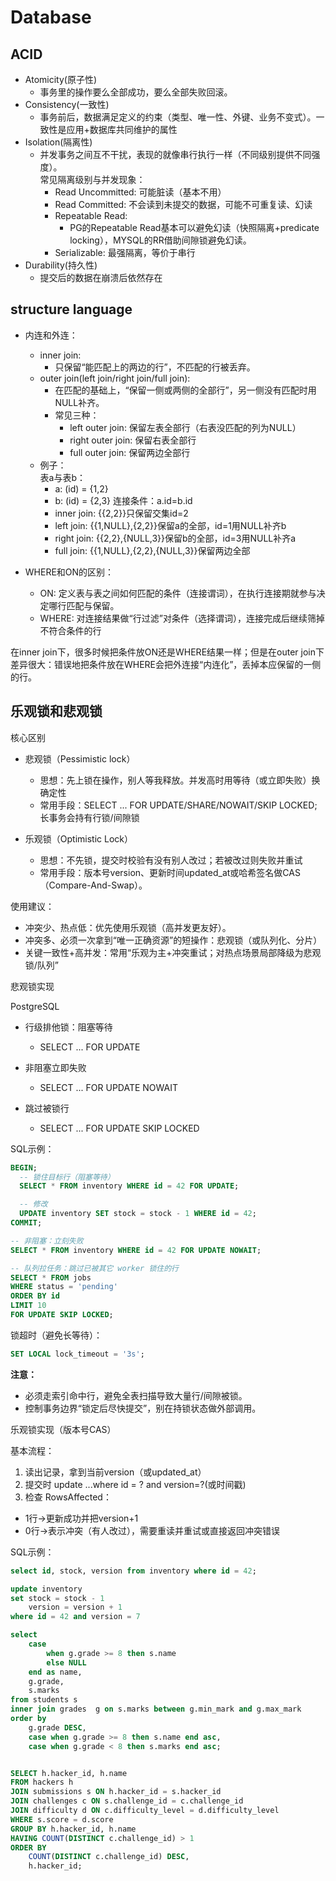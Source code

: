 # Database  


## ACID

- Atomicity(原子性)  
  - 事务里的操作要么全部成功，要么全部失败回滚。  
- Consistency(一致性)  
  - 事务前后，数据满足定义的约束（类型、唯一性、外键、业务不变式）。一致性是应用+数据库共同维护的属性  
- Isolation(隔离性)  
  - 并发事务之间互不干扰，表现的就像串行执行一样（不同级别提供不同强度）。  
  常见隔离级别与并发现象：  
    - Read Uncommitted: 可能脏读（基本不用）  
    - Read Committed: 不会读到未提交的数据，可能不可重复读、幻读  
    - Repeatable Read:  
      - PG的Repeatable Read基本可以避免幻读（快照隔离+predicate locking），MYSQL的RR借助间隙锁避免幻读。  
    - Serializable: 最强隔离，等价于串行  
- Durability(持久性)  
  - 提交后的数据在崩溃后依然存在

## structure language  

- 内连和外连：  
  - inner join:
    - 只保留“能匹配上的两边的行”，不匹配的行被丢弃。
  - outer join(left join/right join/full join):
    - 在匹配的基础上，“保留一侧或两侧的全部行”，另一侧没有匹配时用NULL补齐。  
    - 常见三种：  
      - left outer join: 保留左表全部行（右表没匹配的列为NULL）
      - right outer join: 保留右表全部行  
      - full outer join: 保留两边全部行  
  - 例子：  
  表a与表b：  
    - a: (id) = {1,2}  
    - b: (id) = {2,3}
  连接条件：a.id=b.id  
    - inner join: {{2,2}}只保留交集id=2  
    - left join: {{1,NULL},{2,2}}保留a的全部，id=1用NULL补齐b  
    - right join: {{2,2},{NULL,3}}保留b的全部，id=3用NULL补齐a   
    - full join: {{1,NULL},{2,2},{NULL,3}}保留两边全部  


- WHERE和ON的区别：  
  - ON: 定义表与表之间如何匹配的条件（连接谓词），在执行连接期就参与决定哪行匹配与保留。  
  - WHERE: 对连接结果做“行过滤”对条件（选择谓词），连接完成后继续筛掉不符合条件的行

在inner join下，很多时候把条件放ON还是WHERE结果一样；但是在outer join下差异很大：错误地把条件放在WHERE会把外连接“内连化”，丢掉本应保留的一侧的行。


## 乐观锁和悲观锁  

核心区别  

- 悲观锁（Pessimistic lock）  
  - 思想：先上锁在操作，别人等我释放。并发高时用等待（或立即失败）换确定性  
  - 常用手段：SELECT ... FOR UPDATE/SHARE/NOWAIT/SKIP LOCKED; 长事务会持有行锁/间隙锁  

- 乐观锁（Optimistic Lock）  
  - 思想：不先锁，提交时校验有没有别人改过；若被改过则失败并重试  
  - 常用手段：版本号version、更新时间updated_at或哈希签名做CAS（Compare-And-Swap）。

使用建议：  

- 冲突少、热点低：优先使用乐观锁（高并发更友好）。  
- 冲突多、必须一次拿到“唯一正确资源”的短操作：悲观锁（或队列化、分片）  
- 关键一致性+高并发：常用“乐观为主+冲突重试；对热点场景局部降级为悲观锁/队列”



悲观锁实现  

PostgreSQL  

- 行级排他锁：阻塞等待  
  - SELECT ... FOR UPDATE

- 非阻塞立即失败  
  - SELECT ... FOR UPDATE NOWAIT  

- 跳过被锁行  
  - SELECT ... FOR UPDATE SKIP LOCKED

SQL示例：  

```sql
BEGIN;
  -- 锁住目标行（阻塞等待）
  SELECT * FROM inventory WHERE id = 42 FOR UPDATE;

  -- 修改
  UPDATE inventory SET stock = stock - 1 WHERE id = 42;
COMMIT;

-- 非阻塞：立刻失败
SELECT * FROM inventory WHERE id = 42 FOR UPDATE NOWAIT;

-- 队列拉任务：跳过已被其它 worker 锁住的行
SELECT * FROM jobs
WHERE status = 'pending'
ORDER BY id
LIMIT 10
FOR UPDATE SKIP LOCKED;
```
锁超时（避免长等待）：  

```sql
SET LOCAL lock_timeout = '3s';
```

**注意：**  

- 必须走索引命中行，避免全表扫描导致大量行/间隙被锁。  
- 控制事务边界“锁定后尽快提交”，别在持锁状态做外部调用。  

乐观锁实现（版本号CAS）

基本流程：  

1. 读出记录，拿到当前version（或updated_at）  
2. 提交时 update ...where id = ? and version=?(或时间戳)  
3. 检查 RowsAffected：  

  - 1行->更新成功并把version+1  
  - 0行->表示冲突（有人改过），需要重读并重试或直接返回冲突错误

SQL示例：  

```sql
select id, stock, version from inventory where id = 42;

update inventory
set stock = stock - 1
    version = version + 1
where id = 42 and version = 7
```


```sql
select
    case
        when g.grade >= 8 then s.name
        else NULL
    end as name,
    g.grade,
    s.marks
from students s 
inner join grades  g on s.marks between g.min_mark and g.max_mark
order by
    g.grade DESC,
    case when g.grade >= 8 then s.name end asc,
    case when g.grade < 8 then s.marks end asc;
```

```sql

SELECT h.hacker_id, h.name
FROM hackers h
JOIN submissions s ON h.hacker_id = s.hacker_id
JOIN challenges c ON s.challenge_id = c.challenge_id
JOIN difficulty d ON c.difficulty_level = d.difficulty_level
WHERE s.score = d.score  
GROUP BY h.hacker_id, h.name
HAVING COUNT(DISTINCT c.challenge_id) > 1
ORDER BY 
    COUNT(DISTINCT c.challenge_id) DESC,
    h.hacker_id;
```